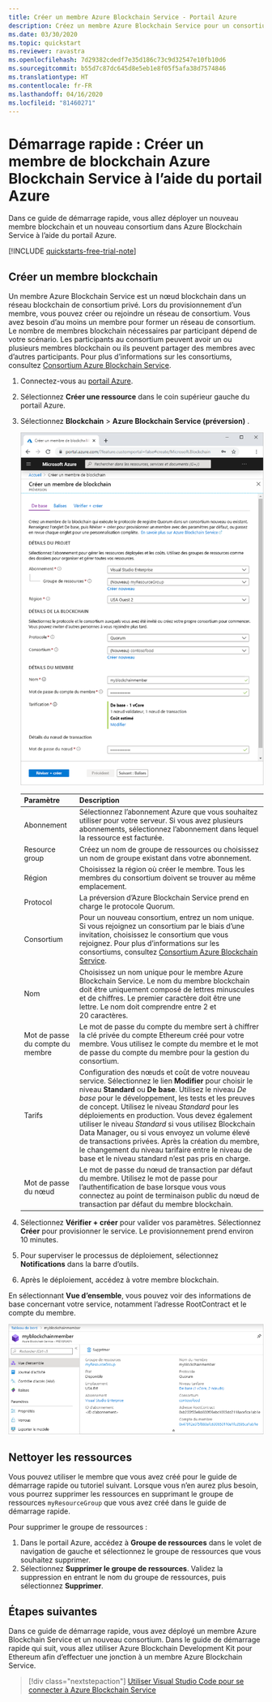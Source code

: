 ```yaml
---
title: Créer un membre Azure Blockchain Service - Portail Azure
description: Créez un membre Azure Blockchain Service pour un consortium de blockchain à l’aide du portail Azure.
ms.date: 03/30/2020
ms.topic: quickstart
ms.reviewer: ravastra
ms.openlocfilehash: 7d29382cdedf7e35d186c73c9d32547e10fb10d6
ms.sourcegitcommit: b55d7c87dc645d8e5eb1e8f05f5afa38d7574846
ms.translationtype: HT
ms.contentlocale: fr-FR
ms.lasthandoff: 04/16/2020
ms.locfileid: "81460271"
---
```

# <a name="quickstart-create-an-azure-blockchain-service-blockchain-member-using-the-azure-portal"></a>Démarrage rapide : Créer un membre de blockchain Azure Blockchain Service à l’aide du portail Azure

Dans ce guide de démarrage rapide, vous allez déployer un nouveau membre blockchain et un nouveau consortium dans Azure Blockchain Service à l’aide du portail Azure.

[!INCLUDE [quickstarts-free-trial-note](../../../includes/quickstarts-free-trial-note.md)]

## <a name="create-a-blockchain-member"></a>Créer un membre blockchain

Un membre Azure Blockchain Service est un nœud blockchain dans un réseau blockchain de consortium privé. Lors du provisionnement d’un membre, vous pouvez créer ou rejoindre un réseau de consortium. Vous avez besoin d’au moins un membre pour former un réseau de consortium. Le nombre de membres blockchain nécessaires par participant dépend de votre scénario. Les participants au consortium peuvent avoir un ou plusieurs membres blockchain ou ils peuvent partager des membres avec d’autres participants. Pour plus d’informations sur les consortiums, consultez [Consortium Azure Blockchain Service](consortium.md).

1. Connectez-vous au [portail Azure](https://portal.azure.com).
1. Sélectionnez **Créer une ressource** dans le coin supérieur gauche du portail Azure.
1. Sélectionnez **Blockchain** > **Azure Blockchain Service (préversion)** .

    ![Créer le service](./media/create-member/create-member.png)

    Paramètre | Description
    --------|------------
    Abonnement | Sélectionnez l’abonnement Azure que vous souhaitez utiliser pour votre serveur. Si vous avez plusieurs abonnements, sélectionnez l’abonnement dans lequel la ressource est facturée.
    Resource group | Créez un nom de groupe de ressources ou choisissez un nom de groupe existant dans votre abonnement.
    Région | Choisissez la région où créer le membre. Tous les membres du consortium doivent se trouver au même emplacement.
    Protocol | La préversion d’Azure Blockchain Service prend en charge le protocole Quorum.
    Consortium | Pour un nouveau consortium, entrez un nom unique. Si vous rejoignez un consortium par le biais d’une invitation, choisissez le consortium que vous rejoignez. Pour plus d’informations sur les consortiums, consultez [Consortium Azure Blockchain Service](consortium.md).
    Nom | Choisissez un nom unique pour le membre Azure Blockchain Service. Le nom du membre blockchain doit être uniquement composé de lettres minuscules et de chiffres. Le premier caractère doit être une lettre. Le nom doit comprendre entre 2 et 20 caractères.
    Mot de passe du compte du membre | Le mot de passe du compte du membre sert à chiffrer la clé privée du compte Ethereum créé pour votre membre. Vous utilisez le compte du membre et le mot de passe du compte du membre pour la gestion du consortium.
    Tarifs | Configuration des nœuds et coût de votre nouveau service. Sélectionnez le lien **Modifier** pour choisir le niveau **Standard** ou **De base**. Utilisez le niveau *De base* pour le développement, les tests et les preuves de concept. Utilisez le niveau *Standard* pour les déploiements en production. Vous devez également utiliser le niveau *Standard* si vous utilisez Blockchain Data Manager, ou si vous envoyez un volume élevé de transactions privées. Après la création du membre, le changement du niveau tarifaire entre le niveau de base et le niveau standard n’est pas pris en charge.
    Mot de passe du nœud | Le mot de passe du nœud de transaction par défaut du membre. Utilisez le mot de passe pour l’authentification de base lorsque vous vous connectez au point de terminaison public du nœud de transaction par défaut du membre blockchain.

1. Sélectionnez **Vérifier + créer** pour valider vos paramètres. Sélectionnez **Créer** pour provisionner le service. Le provisionnement prend environ 10 minutes.
1. Pour superviser le processus de déploiement, sélectionnez **Notifications** dans la barre d’outils.
1. Après le déploiement, accédez à votre membre blockchain.

En sélectionnant **Vue d’ensemble**, vous pouvez voir des informations de base concernant votre service, notamment l’adresse RootContract et le compte du membre.

![Vue d’ensemble du membre blockchain](./media/create-member/overview.png)

## <a name="clean-up-resources"></a>Nettoyer les ressources

Vous pouvez utiliser le membre que vous avez créé pour le guide de démarrage rapide ou tutoriel suivant. Lorsque vous n’en aurez plus besoin, vous pourrez supprimer les ressources en supprimant le groupe de ressources `myResourceGroup` que vous avez créé dans le guide de démarrage rapide.

Pour supprimer le groupe de ressources :

1. Dans le portail Azure, accédez à **Groupe de ressources** dans le volet de navigation de gauche et sélectionnez le groupe de ressources que vous souhaitez supprimer.
2. Sélectionnez **Supprimer le groupe de ressources**. Validez la suppression en entrant le nom du groupe de ressources, puis sélectionnez **Supprimer**.

## <a name="next-steps"></a>Étapes suivantes

Dans ce guide de démarrage rapide, vous avez déployé un membre Azure Blockchain Service et un nouveau consortium. Dans le guide de démarrage rapide qui suit, vous allez utiliser Azure Blockchain Development Kit pour Ethereum afin d’effectuer une jonction à un membre Azure Blockchain Service.

> [!div class="nextstepaction"]
> [Utiliser Visual Studio Code pour se connecter à Azure Blockchain Service](connect-vscode.md)
